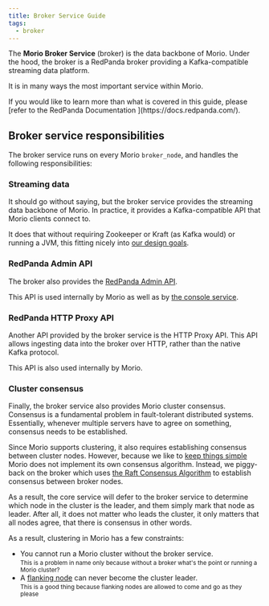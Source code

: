 ```yaml
---
title: Broker Service Guide
tags:
  - broker
---
```


The **Morio Broker Service** (broker) is the data backbone of Morio.
Under the hood, the broker is a RedPanda broker providing a Kafka-compatible
streaming data platform.

It is in many ways the most important service within Morio.

<Related>
If you would like to learn more than what is covered in this guide, 
please [refer to the RedPanda Documentation
](https://docs.redpanda.com/).
</Related>

## Broker service responsibilities

The broker service runs on every Morio `broker_node`, and handles the following
responsibilities:

### Streaming data

It should go without saying, but the broker service provides the streaming data backbone of Morio.
In practice, it provides a Kafka-compatible API that Morio clients connect to.

It does that without requiring Zookeeper or Kraft (as Kafka would) or running a
JVM, this fitting nicely into [our design goals](/docs/guides/goals).

### RedPanda Admin API

The broker also provides the [RedPanda Admin API](https://docs.redpanda.com/api/admin-api/).

This API is used internally by Morio as well as by [the console service](/docs/guides/services/console).

### RedPanda HTTP Proxy API

Another API provided by the broker service is the HTTP Proxy API.
This API allows ingesting data into the broker over HTTP, rather than the native Kafka protocol.

This API is also used internally by Morio.

### Cluster consensus

Finally, the broker service also provides Morio cluster consensus.
Consensus is a fundamental problem in fault-tolerant distributed systems.
Essentially, whenever multiple servers have to agree on something, consensus
needs to be established.

Since Morio supports clustering, it also requires establishing consensus between cluster nodes.
However, because we like to [keep things simple](/docs/guides/goals) Morio does
not implement its own consensus algorithm. Instead, we piggy-back on the broker
which uses [the Raft Consensus
Algorithm](https://raft.github.io/) to establish consensus between broker
nodes.

As a result, the core service will defer to the broker service to determine
which node in the cluster is the leader, and them simply mark that node as
leader. After all, it does not matter who leads the cluster, it only matters that all
nodes agree, that there is consensus in other words.

As a result, clustering in Morio has a few constraints:

- You cannot run a Morio cluster without the broker service.<br />
  <small>This is a problem in name only because without a broker what's the point or running a Morio cluster?</small>
- A [flanking node](/docs/reference/terminology/flanking-node/) can never become the cluster leader.<br />
  <small>This is a good thing because flanking nodes are allowed to come and go as they please</small>
